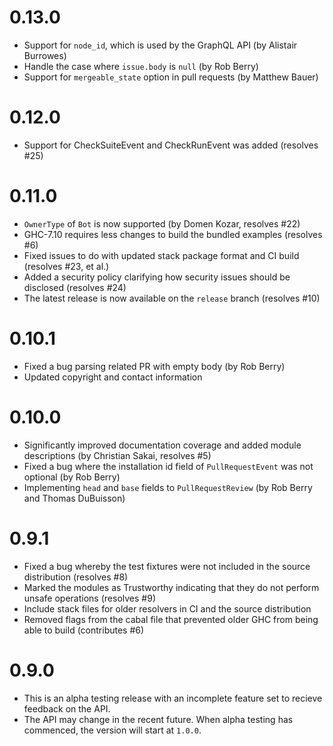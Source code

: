 # 0.13.0

* Support for `node_id`, which is used by the GraphQL API (by Alistair Burrowes)
* Handle the case where `issue.body` is `null` (by Rob Berry)
* Support for `mergeable_state` option in pull requests (by Matthew Bauer)

# 0.12.0

* Support for CheckSuiteEvent and CheckRunEvent was added (resolves #25)

# 0.11.0

* `OwnerType` of `Bot` is now supported (by Domen Kozar, resolves #22)
* GHC-7.10 requires less changes to build the bundled examples (resolves #6)
* Fixed issues to do with updated stack package format and CI build (resolves #23, et al.)
* Added a security policy clarifying how security issues should be disclosed (resolves #24)
* The latest release is now available on the `release` branch (resolves #10)

# 0.10.1

* Fixed a bug parsing related PR with empty body (by Rob Berry)
* Updated copyright and contact information

# 0.10.0

* Significantly improved documentation coverage and added module descriptions (by Christian Sakai, resolves #5)
* Fixed a bug where the installation id field of `PullRequestEvent` was not optional (by Rob Berry)
* Implementing `head` and `base` fields to `PullRequestReview` (by Rob Berry and Thomas DuBuisson)

# 0.9.1

* Fixed a bug whereby the test fixtures were not included in the source distribution (resolves #8)
* Marked the modules as Trustworthy indicating that they do not perform unsafe operations (resolves #9)
* Include stack files for older resolvers in CI and the source distribution
* Removed flags from the cabal file that prevented older GHC from being able to build (contributes #6)

# 0.9.0

* This is an alpha testing release with an incomplete feature set to recieve feedback on the API.
* The API may change in the recent future. When alpha testing has commenced, the version will start at `1.0.0`.
